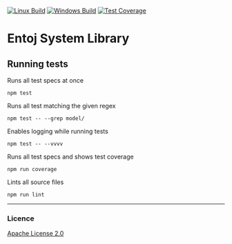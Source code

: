 
[![Linux Build][travis-image]][travis-url]
[![Windows Build][appveyor-image]][appveyor-url]
[![Test Coverage][coveralls-image]][coveralls-url]

# Entoj System Library

## Running tests

Runs all test specs at once
```
npm test
```

Runs all test matching the given regex
```
npm test -- --grep model/
```

Enables logging while running tests
```
npm test -- --vvvv
```

Runs all test specs and shows test coverage
```
npm run coverage
```

Lints all source files
```
npm run lint
```

---

### Licence
[Apache License 2.0](LICENCE)

[travis-image]: https://img.shields.io/travis/entoj/entoj-system/master.svg?label=linux
[travis-url]: https://travis-ci.org/entoj/entoj-system
[appveyor-image]: https://img.shields.io/appveyor/ci/ChristianAuth/entoj-system/master.svg?label=windows
[appveyor-url]: https://ci.appveyor.com/project/ChristianAuth/entoj-system
[coveralls-image]: https://img.shields.io/coveralls/entoj/entoj-system/master.svg
[coveralls-url]: https://coveralls.io/r/entoj/entoj-system?branch=master
